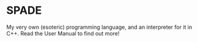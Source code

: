 # SPADE
 My very own (esoteric) programming language, and an interpreter for it in C++. Read the User Manual to find out more!
